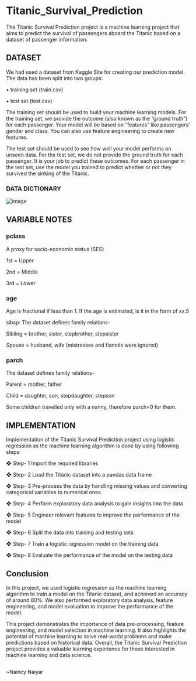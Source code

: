 # Titanic_Survival_Prediction
The Titanic Survival Prediction project is a machine learning project that aims to predict the survival of passengers aboard the Titanic based on a dataset of passenger information.


## DATASET

We had used a dataset from Kaggle Site for creating our prediction model. The data has been split into two groups:

• training set (train.csv)

• test set (test.csv)

The training set should be used to build your machine learning models. For the training set, we provide the outcome (also known as the “ground truth”) for each passenger. Your model will be based on “features” like passengers’ gender and class. You can also use feature engineering to create new features. 

The test set should be used to see how well your model performs on unseen data. For the test set, we do not provide the ground truth for each passenger. It is your job to predict these outcomes. For each passenger in the test set, use the model you trained to predict whether or not they survived the sinking of the Titanic.


### DATA DICTIONARY

![image](https://github.com/naincy-n/Titanic_Survival_Prediction/assets/78255083/2b36665d-d694-43ea-b9cd-6947512c0fbf)


## VARIABLE NOTES

### pclass
A proxy for socio-economic status (SES)

1st = Upper

2nd = Middle

3rd = Lower

### age
Age is fractional if less than 1. If the age is estimated, is it in the form of xx.5

sibsp: The dataset defines family relations-

Sibling = brother, sister, stepbrother, stepsister

Spouse = husband, wife (mistresses and fiancés were ignored)

### parch
The dataset defines family relations-

Parent = mother, father

Child = daughter, son, stepdaughter, stepson

Some children travelled only with a nanny, therefore parch=0 for them.


## IMPLEMENTATION

Implementation of the Titanic Survival Prediction project using logistic regression as the
machine learning algorithm is done by using following steps:

❖ Step- 1 Import the required libraries

❖ Step- 2 Load the Titanic dataset into a pandas data frame

❖ Step- 3 Pre-process the data by handling missing values and converting categorical variables to numerical ones

❖ Step- 4 Perform exploratory data analysis to gain insights into the data

❖ Step- 5 Engineer relevant features to improve the performance of the model

❖ Step- 6 Split the data into training and testing sets

❖ Step- 7 Train a logistic regression model on the training data

❖ Step- 8 Evaluate the performance of the model on the testing data


## Conclusion

In this project, we used logistic regression as the machine learning algorithm to train a model on the Titanic dataset, and achieved an accuracy of around 80%. We also performed exploratory data analysis, feature engineering, and model evaluation to improve the performance of the model.

This project demonstrates the importance of data pre-processing, feature engineering, and model selection in machine learning. It also highlights the potential of machine learning to solve real-world problems and make predictions based on historical data. Overall, the Titanic Survival Prediction project provides a valuable learning experience for those interested in machine learning and data science.


## 
~Naincy Naiyar
